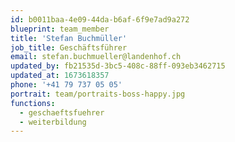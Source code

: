 ```yaml
---
id: b0011baa-4e09-44da-b6af-6f9e7ad9a272
blueprint: team_member
title: 'Stefan Buchmüller'
job_title: Geschäftsführer
email: stefan.buchmueller@landenhof.ch
updated_by: fb21535d-3bc5-408c-88ff-093eb3462715
updated_at: 1673618357
phone: '+41 79 737 05 05'
portrait: team/portraits-boss-happy.jpg
functions:
  - geschaeftsfuehrer
  - weiterbildung
---
```

